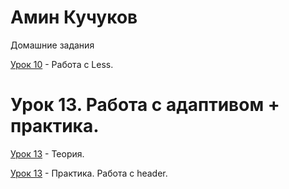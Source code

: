 # Амин Кучуков
Домашние задания


[Урок 10](YoiWar.github.io/lesson_2/ "Описание") - Работа с Less.

# Урок 13. Работа с адаптивом + практика. 

[Урок 13](YoiWar.github.io/lesson_2/ "Описание") - Теория.

[Урок 13](YoiWar.github.io/штукатурка/src/ "Описание") - Практика. Работа с header.
